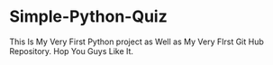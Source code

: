 # Simple-Python-Quiz
This Is My Very First Python project as Well as My Very FIrst Git Hub Repository. Hop You Guys Like It.
